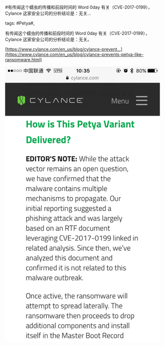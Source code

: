 #有传闻这个蠕虫的传播和前段时间的 Word 0day 有关（CVE-2017-0199），Cylance 这家安全公司的分析结论是：无关...

tags: #Petya#, 

有传闻这个蠕虫的传播和前段时间的 Word 0day 有关（CVE-2017-0199），Cylance 这家安全公司的分析结论是：无关。

[https://www.cylance.com/en_us/blog/cylance-prevent...](https://www.cylance.com/en_us/blog/cylance-prevents-petya-like-ransomware.html)

![image_88511182455282](/assets/88511182455282.jpeg)

[comment]: <> (topic_id:15522251221452)

[comment]: <> (create_time:2017-06-28T10:40:20.918+0800)

[comment]: <> (topic_type:talk)

[comment]: <> (owner:781244882_余弦)

